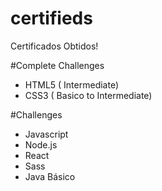 # certifieds
Certificados Obtidos!

#Complete Challenges
- HTML5 ( Intermediate)
- CSS3 ( Basico to Intermediate)

#Challenges

- Javascript
- Node.js
- React
- Sass
- Java Básico
